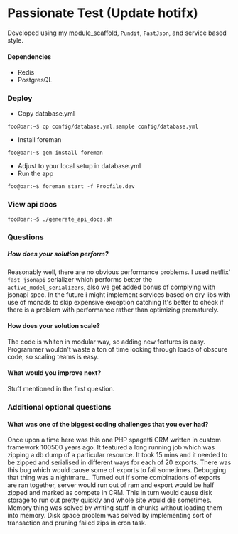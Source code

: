 # Passionate Test (Update hotifx)

Developed using my [module_scaffold](https://github.com/AlexanderNosenko/module_scaffold), `Pundit`, `FastJson`, and service based style.

#### Dependencies
* Redis
* PostgresQL

### Deploy
* Copy database.yml
```console
foo@bar:~$ cp config/database.yml.sample config/database.yml
```
* Install foreman
```console
foo@bar:~$ gem install foreman
```
* Adjust to your local setup in database.yml
* Run the app
```console
foo@bar:~$ foreman start -f Procfile.dev
```
### View api docs
```console
foo@bar:~$ ./generate_api_docs.sh
```
### Questions
##### How does your solution perform?
Reasonably well, there are no obvious performance problems.
I used netflix' `fast_jsonapi` serializer which performs better the `active_model_serializers`, also we get added bonus of complying with jsonapi spec.
In the future i might implement services based on dry libs with use of monads to skip expensive exception catching
It's better to check if there is a problem with performance rather than optimizing prematurely.
#### How does your solution scale?
The code is whiten in modular way, so adding new features is easy. 
Programmer wouldn't waste a ton of time looking through loads of obscure code, so scaling teams is easy.

#### What would you improve next?
Stuff mentioned in the first question.

### Additional optional questions
#### What was one of the biggest coding challenges that you ever had?
Once upon a time here was this one PHP spagetti CRM written in custom framework 100500 years ago. 
It featured a long running job which was zipping a db dump of a particular resource. 
It took 15 mins and it needed to be zipped and serialised in different ways for each of 20 exports.
There was this bug which would cause some of exports to fail sometimes.
Debugging that thing was a nightmare...
Turned out if some combinations of exports are ran together, server would run out of ram and export would be half zipped and marked as compete in CRM.
This in turn would cause disk storage to run out pretty quickly and whole site would die sometimes.
Memory thing was solved by writing stuff in chunks without loading them into memory.
Disk space problem was solved by implementing sort of transaction and pruning failed zips in cron task.
